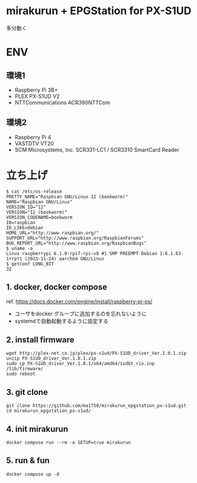 # mirakurun + EPGStation for PX-S1UD

多分動く

# ENV

## 環境1
- Raspberry Pi 3B+
- PLEX PX-S1UD V2
- NTTCommunications ACR390NTTCom

## 環境2
- Raspberry Pi 4
- VASTDTV VT20
- SCM Microsystems, Inc. SCR331-LC1 / SCR3310 SmartCard Reader

# 立ち上げ
```
$ cat /etc/os-release
PRETTY_NAME="Raspbian GNU/Linux 12 (bookworm)"
NAME="Raspbian GNU/Linux"
VERSION_ID="12"
VERSION="12 (bookworm)"
VERSION_CODENAME=bookworm
ID=raspbian
ID_LIKE=debian
HOME_URL="http://www.raspbian.org/"
SUPPORT_URL="http://www.raspbian.org/RaspbianForums"
BUG_REPORT_URL="http://www.raspbian.org/RaspbianBugs"
$ uname -a
Linux raspberrypi 6.1.0-rpi7-rpi-v8 #1 SMP PREEMPT Debian 1:6.1.63-1+rpt1 (2023-11-24) aarch64 GNU/Linux
$ getconf LONG_BIT
32
```

## 1. docker, docker compose
ref. https://docs.docker.com/engine/install/raspberry-pi-os/
- ユーザをdocker グループに追加するのを忘れないように
- systemdで自動起動するように設定する

## 2. install firmware 
```
wget http://plex-net.co.jp/plex/px-s1ud/PX-S1UD_driver_Ver.1.0.1.zip
unzip PX-S1UD_driver_Ver.1.0.1.zip
sudo cp PX-S1UD_driver_Ver.1.0.1/x64/amd64/isdbt_rio.inp /lib/firmware/
sudo reboot
```

## 3. git clone 
```
git clone https://github.com/ma1750/mirakurun_epgstation_px-s1ud.git
cd mirakurun_epgstation_px-s1ud/
```

## 4. init mirakurun
```
docker compose run --rm -e SETUP=true mirakurun
```

## 5. run & fun
```
docker compose up -d
```
